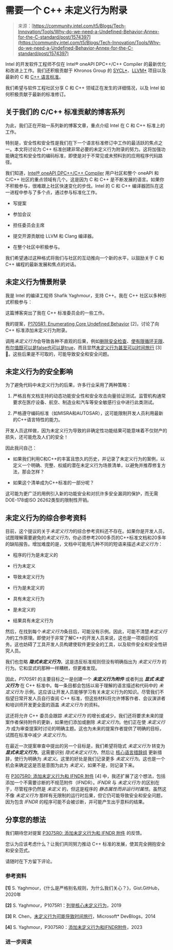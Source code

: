 <!--yml

分类：未分类

日期：2024-05-27 14:29:40

-->

# 需要一个 C++ 未定义行为附录

> 来源：[https://community.intel.com/t5/Blogs/Tech-Innovation/Tools/Why-do-we-need-a-Undefined-Behavior-Annex-for-the-C-standard/post/1574397](https://community.intel.com/t5/Blogs/Tech-Innovation/Tools/Why-do-we-need-a-Undefined-Behavior-Annex-for-the-C-standard/post/1574397)

Intel 的开发软件工程师不仅在 Intel® oneAPI DPC++/C++ Compiler 的最新优化和改进上工作。我们还积极贡献于 Khronos Group 的 [SYCL*](https://www.khronos.org/sycl/)、[LLVM*](https://llvm.org/) 项目以及最新的 C 和 [C++ 语言标准](https://isocpp.org/std/the-standard)。

我们希望与软件工程社区分享 C 和 C++ 领域正在发生的详细情况，以及 Intel 如何积极贡献于最新的标准修订。

## 关于我们的 C/C++ 标准贡献的博客系列

为此，我们正在开始一系列新的博客文章，重点介绍 Intel 在 C 和 C++ 标准上的工作。

特别是，安全性和安全性是我们在下一个语言标准修订中工作的最活跃的焦点之一。本文将讨论为 C++ 标准创建非常必要的未定义行为附录的努力。这将加强功能确定性和安全性的编码标准，即使是对于不常见或未预料到的应用程序代码路径。

我们知道，[Intel® oneAPI DPC++/C++ Compiler](https://www.intel.com/content/www/us/en/developer/tools/oneapi/dpc-compiler.html) 用户社区和整个 oneAPI 和 C/C++ 社区的重点领域有几个。这是因为 C 和 C++ 是不断发展的语言。如果你不积极参与，很难跟上社区快速变化的步伐。Intel 的 C 和 C++ 编译器团队在这一进程中参与了多个点，通过参与标准化工作。

+   写提案

+   参加会议

+   担任委员会主席

+   提交开源贡献给 LLVM 和 Clang 编译器。

+   在整个社区中积极参与。

我们希望通过这种格式将我们与社区的互动推向一个新的水平，以鼓励关于 C 和 C++ 编程的最新发展和焦点的对话。

## 未定义行为情景附录

我是 Intel 的编译工程师 Shafik Yaghmour，支持 C++。我在 C++ 社区以多种形式积极参与：

这篇博客突出了我在 C++ 标准委员会的一些工作。

我的提案，[P1705R1: Enumerating Core Undefined Behavior](http://wg21.link/P1705R1) [2]，讨论了向 C++ 标准添加未定义行为附录。

调用*未定义行为*会导致各种不直观的后果，例如[删除安全检查](https://blog.regehr.org/archives/970)、[使有限循环无限](https://stackoverflow.com/questions/32506643/c-compilation-bug)、[布尔值既可以是false也可以是true](https://markshroyer.com/2012/06/c-both-true-and-false/)，而且显然[未定义行为甚至可以时间旅行](https://devblogs.microsoft.com/oldnewthing/20140627-00/?p=633) [3] 🤯。这些后果是不可取的，可能导致安全和安全问题。

## 未定义行为的安全影响

为了避免代码中未定义行为的后果，许多行业采用了两种策略：

1.  严格且有文档支持的动态功能安全性和安全攻击向量验证测试。监管机构通常要求在医疗设备、航空、制造业和汽车等安全敏感行业中进行此类测试。

1.  严格遵守编码标准（如MISRA和AUTOSAR），这可能限制开发人员利用最新的C++语言特性的能力。

开发人员这样做，因为未定义行为导致的非确定性功能结果可能意味着不仅财产的损失，还可能危及人们的安全！

因此我问自己：

+   如果我们利用C和C++的丰富且悠久的历史，并记录了未定义行为的案例，以定义一个明确、完整、权威的潜在未定义行为场景清单，以避免并推荐修复方法，那会怎样？

+   如果这个清单成为C++标准的一部分呢？

这可能为更广泛的用例引入新的功能安全和对抗许多安全漏洞的保护，而无需DOE-178或ISO 26262类型的限制性开销。

## 未定义行为的综合参考资料

目前，这个提议的关于*未定义行为*的综合参考资料还不存在。如果你是开发人员，试图理解需要避免的*未定义行为*，你必须参考2000多页的C++标准文档和20多年的缺陷报告。增加难度的是，文档中可能用几种不同的短语来描述*未定义行为*：

+   程序的行为是未定义的

+   行为未定义

+   导致未定义行为

+   行为是未定义的

+   具有未定义行为

+   是未定义的

+   结果具有未定义行为

然后，在找到每个*未定义行为*条目后，可能没有示例。因此，可能不清楚*未定义行为*的工作原理。即使对于非常了解C++的开发人员来说，这也是一项艰巨的任务。这也妨碍了工具开发人员构建使软件更安全的工具，以及软件安全和安全性研究人员。

我们也忽略 ***隐式未定义行为***，这是违反标准规则但没有明确指出为 *未定义行为* 的行为。它和显式的那种一样糟糕，但更难发现。

因此，*P1705R1* 的主要目标之一是创建一个 ***未定义行为附件*** 或者列出 ***显式* *未定义行为*** 在 C++ 标准中。每一条目都会包括以易于理解的语言描述和代码中的 *未定义行为* 示例。这应该让开发人员能够学习有关未定义行为的知识。尽管我们不指望日常开发人员自行查阅 C++ 标准，但这些材料将允许博客作者、会议演讲者和培训师开发更全面的涵盖 *未定义行为* 的资料。

这还将允许 C++ 委员会跟踪 *未定义行为* 的增长或减少。我们还将要求未来的提案作者保持附件的更新，如果他们添加或删除 *未定义行为*。他们正在使 *未定义行为* 成为审查提案时讨论的明确主题。这也为未来的提案作者提供了明确的目标，试图在标准中减少 *未定义行为*。

在最近一次提案审查中提出的另一个目标是，我们希望将隐式 *未定义行为* 转变为 ***显式未定义行为***。这需要识别 *隐式未定义行为*，然后让 [核心语言措辞组](https://isocpp.org/std/the-committee) 更新措辞，使行为明确为 *未定义*。这里的好处是我们记录更多 *未定义行为*。这也是一个机会来确定这是否是意图为此为 *未定义*，如果不是，则记录下来。

在 [P3075R0: 添加未定义行为和 IFNDR 附件](https://wg21.link/P3075R0) [4] 中，我还扩展了这个想法，包括添加一个不需要诊断的不规范附件（IFNDR）。*IFNDR* 与 *未定义行为* 的区别在于，尽管程序仍然是 *未定义* 的，但这是程序的 *静态属性而非运行时属性*。虽然这不像 *未定义行为* 那样有无限制的运行时后果，但它仍可能导致安全和安全问题，因为包含 *IFNDR* 的程序可能不会被诊断，并可能产生出乎意料的结果。

## 分享您的想法

我们期待您对提案 [P3075R0: 添加未定义行为和 IFNDR 附件](https://wg21.link/P3075R0) 的反馈。

您认为应该考虑什么？让我们共同努力推动 C++ 标准的发展，使其完全拥抱安全和安全范式。

请随时在下方留下评论。

### 参考资料

**[1]** S. Yaghmour，《什么是严格别名规则，为什么我们关心？》，Gist.GitHub，2020年

**[2]** S. Yaghmour，P1075R1：[列举核心未定义行为](https://www.open-std.org/jtc1/sc22/wg21/docs/papers/2019/p1705r1.html)，2019

**[3]** R. Chen，[未定义行为可能导致时间旅行](https://devblogs.microsoft.com/oldnewthing/20140627-00/?p=633)，Microsoft* DevBlogs，2014

**[4]** S. Yaghmour，P3075R0：[添加未定义行为和IFNDR附件](https://www.open-std.org/jtc1/sc22/wg21/docs/papers/2023/p3075r0.pdf)，2023

### 进一步阅读
